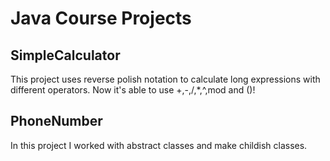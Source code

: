 # Java Course Projects
## SimpleCalculator
This project uses reverse polish notation to calculate long expressions with different operators.
Now it's able to use +,-,/,*,^,mod and ()!

## PhoneNumber
In this project I worked with abstract classes and make childish classes.
